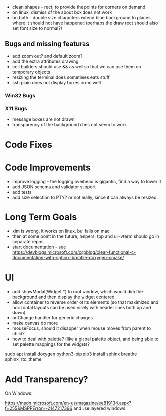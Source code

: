 ﻿- clean shapes - rect, to provide the points for corners on demand
- on linux, dismiss of the about box does not work
- on both - double size characters extend blue background to places where it should not have happened (perhaps the draw rect should also set font size to normal?)

## Bugs and missing features

- add zoom out? and default zoom? 
- add the extra attributes drawing
- cell builders should use && as well so that we can use them on temporary objects
- resizing the terminal does sometimes eats stuff
- ssh plain does not display boxes in mc well

### Win32 Bugs

### X11 Bugs

- message boxes are not drawn
- transparency of the background does not seem to work

# Code Fixes

# Code Improvements 

- improve logging - the logging overhead is gigantic, find a way to lower it
- add JSON schema and validator support
- add tests
- add size selection to PTY? or not really, since it can always be resized. 

# Long Term Goals

- xim is wrong, it works on linux, but fails on mac
- then at some point in the future, helpers, tpp and ui+vterm should go in separate repos
- start documentation - see https://devblogs.microsoft.com/cppblog/clear-functional-c-documentation-with-sphinx-breathe-doxygen-cmake/

# UI

- add showModal(Widget *) to root window, which would dim the background and then display the widget centered
- allow container to reverse order of its elements (so that maximized and horizontal layouts can be used nicely with header lines both up and down)
- onChange handler for generic changes
- make canvas do more
- mouseFocus, should it disapper when mouse moves from parent to child? 
- how to deal with palette? (like a global palette object, and being able to set palette mappings for the widgets? 

sudo apt install doxygen python3-pip
pip3 install sphinx breathe sphinx_rtd_theme

# Add Transparency?

On Windows:

https://msdn.microsoft.com/en-us/magazine/ee819134.aspx?f=255&MSPPError=-2147217396
and use layered windows
